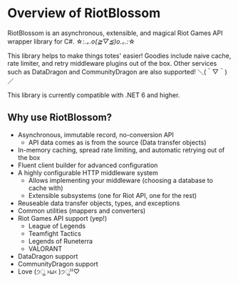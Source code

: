 # Overview of RiotBlossom

RiotBlossom is an asynchronous, extensible, and magical Riot Games API wrapper library for C#. ☆*:.｡.o(≧▽≦)o.｡.:*☆

This library helps to make things totes' easier! Goodies include naive cache, rate limiter, and retry middleware plugins out of the box. Other services such as DataDragon and CommunityDragon are also supported! ＼(＾▽＾)／

This library is currently compatible with .NET 6 and higher.

## Why use RiotBlossom?
- Asynchronous, immutable record, no-conversion API
    - API data comes as is from the source (Data transfer objects)
- In-memory caching, spread rate limiting, and automatic retrying out of the box
- Fluent client builder for advanced configuration
- A highly configurable HTTP middleware system
    - Allows implementing your middleware (choosing a database to cache with)
    - Extensible subsystems (one for Riot API, one for the rest)
- Reuseable data transfer objects, types, and exceptions
- Common utilities (mappers and converters)
- Riot Games API support (yep!)
    - League of Legends
    - Teamfight Tactics
    - Legends of Runeterra
    - VALORANT
- DataDragon support
- CommunityDragon support
- Love (੭ु ›ω‹ )੭ु⁾⁾♡
